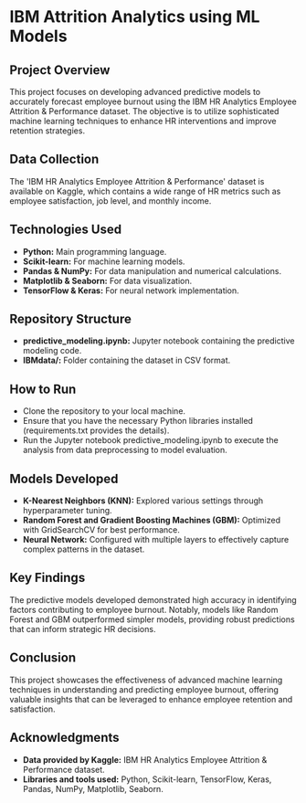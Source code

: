 # IBM Attrition Analytics using ML Models

## Project Overview
This project focuses on developing advanced predictive models to accurately forecast employee burnout using the IBM HR Analytics Employee Attrition & Performance dataset. The objective is to utilize sophisticated machine learning techniques to enhance HR interventions and improve retention strategies.

## Data Collection
The 'IBM HR Analytics Employee Attrition & Performance' dataset is available on Kaggle, which contains a wide range of HR metrics such as employee satisfaction, job level, and monthly income.

## Technologies Used
- **Python:** Main programming language.
- **Scikit-learn:** For machine learning models.
- **Pandas & NumPy:** For data manipulation and numerical calculations.
- **Matplotlib & Seaborn:** For data visualization.
- **TensorFlow & Keras:** For neural network implementation.

## Repository Structure
- **predictive_modeling.ipynb:** Jupyter notebook containing the predictive modeling code.
- **IBMdata/:** Folder containing the dataset in CSV format.

## How to Run
- Clone the repository to your local machine.
- Ensure that you have the necessary Python libraries installed (requirements.txt provides the details).
- Run the Jupyter notebook predictive_modeling.ipynb to execute the analysis from data preprocessing to model evaluation.

## Models Developed
- **K-Nearest Neighbors (KNN):** Explored various settings through hyperparameter tuning.
- **Random Forest and Gradient Boosting Machines (GBM):** Optimized with GridSearchCV for best performance.
- **Neural Network:** Configured with multiple layers to effectively capture complex patterns in the dataset.

## Key Findings
The predictive models developed demonstrated high accuracy in identifying factors contributing to employee burnout. Notably, models like Random Forest and GBM outperformed simpler models, providing robust predictions that can inform strategic HR decisions.

## Conclusion
This project showcases the effectiveness of advanced machine learning techniques in understanding and predicting employee burnout, offering valuable insights that can be leveraged to enhance employee retention and satisfaction.

## Acknowledgments
- **Data provided by Kaggle:** IBM HR Analytics Employee Attrition & Performance dataset.
- **Libraries and tools used:** Python, Scikit-learn, TensorFlow, Keras, Pandas, NumPy, Matplotlib, Seaborn.
